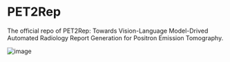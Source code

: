 # PET2Rep
The official repo of PET2Rep: Towards Vision-Language Model-Drived Automated Radiology Report Generation for Positron Emission Tomography.

![image](https://github.com/YichiZhang98/PET2Rep/blob/main/PET2Rep.png)
